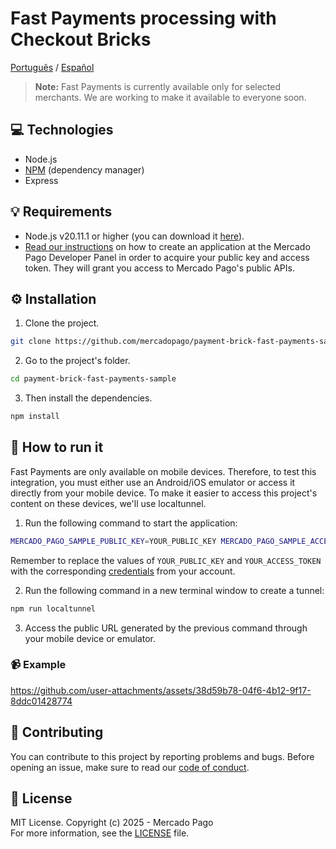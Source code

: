 # Fast Payments processing with Checkout Bricks

[Português](README.pt.md) / [Español](README.es.md)

> **Note:** Fast Payments is currently available only for selected merchants. We are working to make it available to everyone soon.

## :computer: Technologies

- Node.js
- [NPM](https://www.npmjs.com) (dependency manager)
- Express

## 💡 Requirements

- Node.js v20.11.1 or higher (you can download it [here](https://nodejs.org/)).
- [Read our instructions](https://www.mercadopago.com/developers/en/docs/getting-started) on how to create an application at the Mercado Pago Developer Panel in order to acquire your public key and access token. They will grant you access to Mercado Pago's public APIs.

## :gear: Installation

1. Clone the project.

```bash
git clone https://github.com/mercadopago/payment-brick-fast-payments-sample.git
```

2. Go to the project's folder.

```bash
cd payment-brick-fast-payments-sample
```

3. Then install the dependencies.

```bash
npm install
```

## 🌟 How to run it

Fast Payments are only available on mobile devices. Therefore, to test this integration, you must either use an Android/iOS emulator or access it directly from your mobile device. To make it easier to access this project's content on these devices, we'll use localtunnel.

1. Run the following command to start the application:

```bash
MERCADO_PAGO_SAMPLE_PUBLIC_KEY=YOUR_PUBLIC_KEY MERCADO_PAGO_SAMPLE_ACCESS_TOKEN=YOUR_ACCESS_TOKEN npm start
``` 

Remember to replace the values of `YOUR_PUBLIC_KEY` and `YOUR_ACCESS_TOKEN` with the corresponding [credentials](https://www.mercadopago.com/developers/panel) from your account.

2. Run the following command in a new terminal window to create a tunnel:
```bash
npm run localtunnel
```

3. Access the public URL generated by the previous command through your mobile device or emulator.

### :video_camera: Example

https://github.com/user-attachments/assets/38d59b78-04f6-4b12-9f17-8ddc01428774

## :handshake: Contributing

You can contribute to this project by reporting problems and bugs. Before opening an issue, make sure to read our [code of conduct](CODE_OF_CONDUCT.md).

## :bookmark: License

MIT License. Copyright (c) 2025 - Mercado Pago <br/>
For more information, see the [LICENSE](LICENSE) file.
